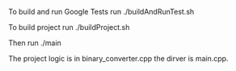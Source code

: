 To build and run Google Tests run
./buildAndRunTest.sh

To build project run
./buildProject.sh

Then run
./main

The project logic is in binary_converter.cpp the dirver is main.cpp.
